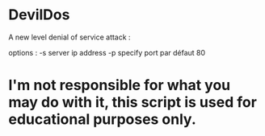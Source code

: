 # DevilDos

A new level denial of service attack :

options :
-s server ip address
-p specify port par défaut 80

# I'm not responsible for what you may do with it, this script is used for educational purposes only.
